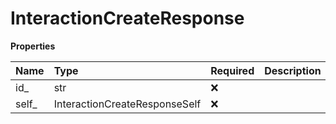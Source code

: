 # InteractionCreateResponse

**Properties**

| Name   | Type                          | Required | Description |
| :----- | :---------------------------- | :------- | :---------- |
| id\_   | str                           | ❌       |             |
| self\_ | InteractionCreateResponseSelf | ❌       |             |

<!-- This file was generated by liblab | https://liblab.com/ -->
